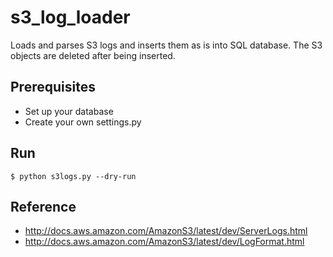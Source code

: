 # s3_log_loader
Loads and parses S3 logs and inserts them as is into SQL database. The S3 objects are deleted after being inserted.

## Prerequisites
* Set up your database
* Create your own settings.py

## Run
```
$ python s3logs.py --dry-run
```

## Reference
* http://docs.aws.amazon.com/AmazonS3/latest/dev/ServerLogs.html
* http://docs.aws.amazon.com/AmazonS3/latest/dev/LogFormat.html
